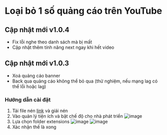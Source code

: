 # Loại bỏ 1 số quảng cáo trên YouTube

## Cập nhật mới v1.0.4

-   Fix lỗi nghe theo danh sách mà bị mất
-   Cập nhật thêm tính năng next ngay khi hết video

## Cập nhật mới v1.0.3

-   Xoá quảng cáo banner
-   Back qua quảng cáo không thể bỏ qua (thử nghiệm, nếu mạng lag có thể lỗi hoặc lag)

### Hướng dẫn cài đặt

1. Tải file nén [link](https://codeload.github.com/quangtrong1506/remove_ad_youtube/zip/refs/heads/main) và giải nén
2. Vào quản lý tiện ích và bật chế độ cho nhà phát triển
   ![image](https://i.ibb.co/Ld0DFNK/nh-ch-p-m-n-h-nh-2023-11-21-121356.png)
3. Lựa chọn folder extensions
   ![image](https://i.ibb.co/2MZHYW1/nh-ch-p-m-n-h-nh-2023-11-21-2.png)
   ![image](https://i.ibb.co/6bST4PX/nh-ch-p-m-n-h-nh-2023-11-21-3.png)
4. Xác nhận thế là xong
